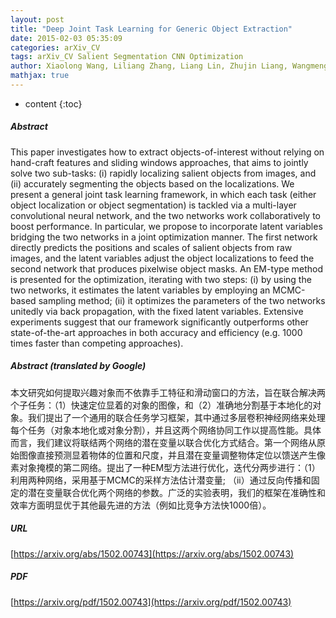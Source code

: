 ```yaml
---
layout: post
title: "Deep Joint Task Learning for Generic Object Extraction"
date: 2015-02-03 05:35:09
categories: arXiv_CV
tags: arXiv_CV Salient Segmentation CNN Optimization
author: Xiaolong Wang, Liliang Zhang, Liang Lin, Zhujin Liang, Wangmeng Zuo
mathjax: true
---
```


* content
{:toc}

##### Abstract
This paper investigates how to extract objects-of-interest without relying on hand-craft features and sliding windows approaches, that aims to jointly solve two sub-tasks: (i) rapidly localizing salient objects from images, and (ii) accurately segmenting the objects based on the localizations. We present a general joint task learning framework, in which each task (either object localization or object segmentation) is tackled via a multi-layer convolutional neural network, and the two networks work collaboratively to boost performance. In particular, we propose to incorporate latent variables bridging the two networks in a joint optimization manner. The first network directly predicts the positions and scales of salient objects from raw images, and the latent variables adjust the object localizations to feed the second network that produces pixelwise object masks. An EM-type method is presented for the optimization, iterating with two steps: (i) by using the two networks, it estimates the latent variables by employing an MCMC-based sampling method; (ii) it optimizes the parameters of the two networks unitedly via back propagation, with the fixed latent variables. Extensive experiments suggest that our framework significantly outperforms other state-of-the-art approaches in both accuracy and efficiency (e.g. 1000 times faster than competing approaches).

##### Abstract (translated by Google)
本文研究如何提取兴趣对象而不依靠手工特征和滑动窗口的方法，旨在联合解决两个子任务：（1）快速定位显着的对象的图像，和（2）准确地分割基于本地化的对象。我们提出了一个通用的联合任务学习框架，其中通过多层卷积神经网络来处理每个任务（对象本地化或对象分割），并且这两个网络协同工作以提高性能。具体而言，我们建议将联结两个网络的潜在变量以联合优化方式结合。第一个网络从原始图像直接预测显着物体的位置和尺度，并且潜在变量调整物体定位以馈送产生像素对象掩模的第二网络。提出了一种EM型方法进行优化，迭代分两步进行：（1）利用两种网络，采用基于MCMC的采样方法估计潜变量; （ii）通过反向传播和固定的潜在变量联合优化两个网络的参数。广泛的实验表明，我们的框架在准确性和效率方面明显优于其他最先进的方法（例如比竞争方法快1000倍）。

##### URL
[https://arxiv.org/abs/1502.00743](https://arxiv.org/abs/1502.00743)

##### PDF
[https://arxiv.org/pdf/1502.00743](https://arxiv.org/pdf/1502.00743)

